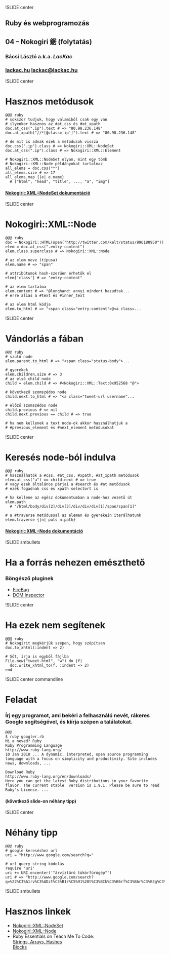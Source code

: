 !SLIDE center
## Ruby és webprogramozás
## 04 – **Nokogiri 鋸** (folytatás)

### **Bácsi László a.k.a. *LacKac***
### [lackac.hu](http://lackac.hu) lackac@lackac.hu

!SLIDE center
# Hasznos metódusok

    @@@ ruby
    # sokszor tudjuk, hogy valamiből csak egy van
    # ilyenkor hasznos az #at_css és #at_xpath
    doc.at_css(".ip").text # => "80.98.236.148"
    doc.at_xpath("//*[@class='ip']").text # => "80.98.236.148"
    
    # de mit is adnak ezek a metódusok vissza
    doc.css(".ip").class # => Nokogiri::XML::NodeSet
    doc.at_css(".ip").class # => Nokogiri::XML::Element

    # Nokogiri::XML::NodeSet olyan, mint egy tömb
    # Nokogiri::XML::Node példányokat tartalmaz
    all_elems = doc.css("*")
    all_elems.size # => 17
    all_elems.map {|e| e.name}
      # ["html", "head", "title", ..., "a", "img"]

#### [Nokogiri::XML::NodeSet dokumentáció](http://nokogiri.org/Nokogiri/XML/NodeSet.html)

!SLIDE center
# Nokogiri::XML::Node

    @@@ ruby
    doc = Nokogiri::HTML(open("http://twitter.com/kelt/status/996180950"))
    elem = doc.at_css(".entry-content")
    elem.class.superclass # => Nokogiri::XML::Node

    # az elem neve (típusa)
    elem.name # => "span"

    # attribútumok hash-szerűen érhetők el
    elem['class'] # => "entry-content"

    # az elem tartalma
    elem.content # => "@longhand: annyi mindent hazudtak...
    # erre alias a #text és #inner_text

    # az elem html kódja
    elem.to_html # => "<span class="entry-content">@<a class=...

!SLIDE center
# Vándorlás a fában

    @@@ ruby
    # szülő node
    elem.parent.to_html # => "<span class="status-body">...

    # gyerekek
    elem.children.size # => 3
    # az első child node
    child = elem.child # => #<Nokogiri::XML::Text:0x952568 "@">

    # következő szomszédos node
    child.next.to_html # => "<a class="tweet-url username"...

    # előző szomszédos node
    child.previous # => nil
    child.next.previous == child # => true

    # ha nem kellenek a text node-ok akkor használhatjuk a
    # #previous_element és #next_element metódusokat

!SLIDE center
# Keresés node-ból indulva

    @@@ ruby
    # használhatók a #css, #at_css, #xpath, #at_xpath metódusok
    elem.at_css("a") == child.next # => true
    # vagy ezek általános párjai a #search és #at metódusok
    # ezek fogadnak css és xpath selectort is

    # ha kellene az egész dokumentumban a node-hoz vezető út
    elem.path
      # "/html/body/div[2]/div[3]/div/div/div[1]/span/span[1]"

    # a #traverse metódussal az elemen és gyerekein iterálhatunk
    elem.traverse {|n| puts n.path}

#### [Nokogiri::XML::Node dokumentáció](http://nokogiri.org/Nokogiri/XML/Node.html)

!SLIDE smbullets
# Ha a forrás nehezen emészthető

### Böngésző pluginek

* [FireBug](http://getfirebug.com/)
* [DOM Inspector](https://addons.mozilla.org/hu/firefox/addon/6622/)

!SLIDE center
# Ha ezek nem segítenek

    @@@ ruby
    # Nokogirit megkérjük szépen, hogy szépítsen
    doc.to_xhtml(:indent => 2)

    # Sőt, írja is egyből fájlba
    File.new("tweet.html", "w") do |f|
      doc.write_xhtml_to(f, :indent => 2)
    end

!SLIDE center commandline
# Feladat
### Írj egy programot, ami bekéri a felhasználó nevét, rákeres Google segítségével, és kiírja szépen a találatokat.

    @@@
    $ ruby googler.rb
    Mi a neved? Ruby
    Ruby Programming Language
    http://www.ruby-lang.org/
    10 Jan 2010 ... A dynamic, interpreted, open source programming language with a focus on simplicity and productivity. Site includes news, downloads, ...

    Download Ruby
    http://www.ruby-lang.org/en/downloads/
    Here you can get the latest Ruby distributions in your favorite flavor. The current stable  version is 1.9.1. Please be sure to read Ruby's License. ...

#### (következő slide-on néhány tipp)

!SLIDE center
# Néhány tipp

    @@@ ruby
    # google kereséshez url
    uri = "http://www.google.com/search?q="

    # url query string kódolás
    require 'uri'
    uri += URI.encenter('"árvíztűrő tükörfúrógép"')
    uri # => "http://www.google.com/search?q=%22%C3%A1rv%C3%ADzt%C5%B1r%C5%91%20t%C3%BCk%C3%B6rf%C3%BAr%C3%B3g%C3%A9p%22"


!SLIDE smbullets
# Hasznos linkek

* [Nokogiri::XML::NodeSet](http://nokogiri.org/Nokogiri/XML/NodeSet.html)
* [Nokogiri::XML::Node](http://nokogiri.org/Nokogiri/XML/Node.html)
* Ruby Essentials on Teach Me To Code:
  <br/>[Strings, Arrays, Hashes](http://www.teachmetocenter.com/screencasts/35)
  <br/>[Blocks](http://www.teachmetocenter.com/screencasts/ruby-essentials-blocks)
